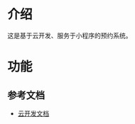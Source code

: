 # 介绍

这是基于云开发、服务于小程序的预约系统。


# 功能


## 参考文档

- [云开发文档](https://developers.weixin.qq.com/miniprogram/dev/wxcloud/basis/getting-started.html)

